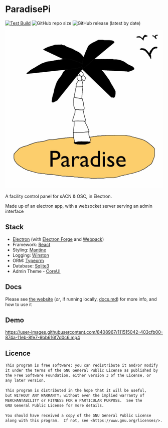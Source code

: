 # ParadisePi

[![Test Build](https://github.com/Paradise-Pi/ParadisePi/actions/workflows/electron-test-build.yml/badge.svg)](https://github.com/Paradise-Pi/ParadisePi/actions/workflows/electron-test-build.yml)
![GitHub repo size](https://img.shields.io/github/repo-size/Jbithell/ParadisePi)
![GitHub release (latest by date)](https://img.shields.io/github/v/release/Jbithell/ParadisePi)

![Logo](icon/icon.jpg)

A facility control panel for sACN & OSC, in Electron.

Made up of an electron app, with a websocket server serving an admin interface

## Stack

 - [Electron](https://github.com/electron/electron) (with [Electron Forge](https://www.electronforge.io/) and [Webpack](https://webpack.js.org/))
 - Framework: [React](https://github.com/facebook/react)
 - Styling: [Mantine](https://github.com/mantinedev/mantine)
 - Logging: [Winston](https://github.com/winstonjs/winston)
 - ORM: [Typeorm](https://github.com/typeorm/typeorm) 
 - Database: [Sqlite3](https://sqlite.org)
 - Admin Theme - [CoreUI](https://github.com/coreui)

## Docs 

Please see [the website](https://paradisepi.pages.dev/docs/repo-docs/intro) (*or*, if running locally, [docs.md](./docs/docs/repo-docs/intro.md)) for more info, and how to use it

## Demo

https://user-images.githubusercontent.com/8408967/111515042-403cfb00-874a-11eb-8fe7-9bb616f7d0c6.mp4

## Licence

```
This program is free software: you can redistribute it and/or modify
it under the terms of the GNU General Public License as published by
the Free Software Foundation, either version 3 of the License, or 
any later version.

This program is distributed in the hope that it will be useful,
but WITHOUT ANY WARRANTY; without even the implied warranty of
MERCHANTABILITY or FITNESS FOR A PARTICULAR PURPOSE.  See the
GNU General Public License for more details.

You should have received a copy of the GNU General Public License
along with this program.  If not, see <https://www.gnu.org/licenses/>.
```